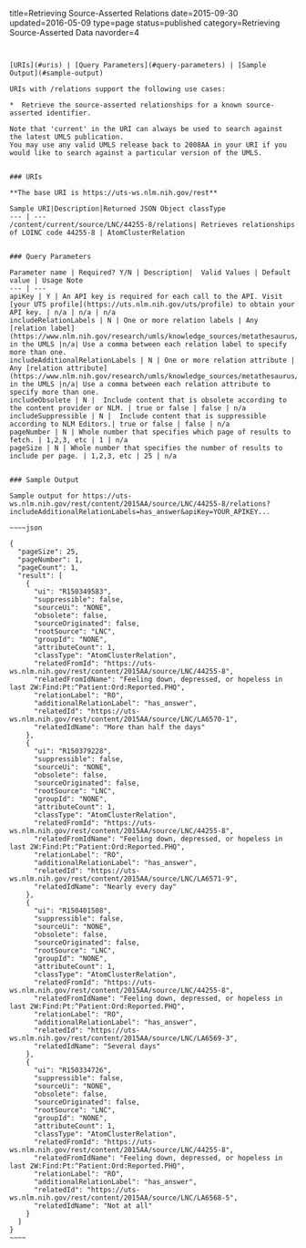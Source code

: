 title=Retrieving Source-Asserted Relations
date=2015-09-30
updated=2016-05-09
type=page
status=published
category=Retrieving Source-Asserted Data
navorder=4
~~~~~~


[URIs](#uris) | [Query Parameters](#query-parameters) | [Sample Output](#sample-output)

URIs with /relations support the following use cases:

*  Retrieve the source-asserted relationships for a known source-asserted identifier.

Note that 'current' in the URI can always be used to search against the latest UMLS publication.
You may use any valid UMLS release back to 2008AA in your URI if you would like to search against a particular version of the UMLS.


### URIs

**The base URI is https://uts-ws.nlm.nih.gov/rest**

Sample URI|Description|Returned JSON Object classType
--- | ---
/content/current/source/LNC/44255-8/relations| Retrieves relationships of LOINC code 44255-8 | AtomClusterRelation


### Query Parameters

Parameter name | Required? Y/N | Description|  Valid Values | Default value | Usage Note
--- | ---
apiKey | Y | An API key is required for each call to the API. Visit [your UTS profile](https://uts.nlm.nih.gov/uts/profile) to obtain your API key. | n/a | n/a | n/a
includeRelationLabels | N | One or more relation labels | Any [relation label](https://www.nlm.nih.gov/research/umls/knowledge_sources/metathesaurus/release/abbreviations.html#REL) in the UMLS |n/a| Use a comma between each relation label to specify more than one.
includeAdditionalRelationLabels | N | One or more relation attribute | Any [relation attribute](https://www.nlm.nih.gov/research/umls/knowledge_sources/metathesaurus/release/abbreviations.html#RELA) in the UMLS |n/a| Use a comma between each relation attribute to specify more than one.
includeObsolete | N |  Include content that is obsolete according to the content provider or NLM. | true or false | false | n/a
includeSuppressible | N |  Include content that is suppressible according to NLM Editors.| true or false | false | n/a
pageNumber | N | Whole number that specifies which page of results to fetch. | 1,2,3, etc | 1 | n/a
pageSize | N | Whole number that specifies the number of results to include per page. | 1,2,3, etc | 25 | n/a


### Sample Output

Sample output for https://uts-ws.nlm.nih.gov/rest/content/2015AA/source/LNC/44255-8/relations?includeAdditionalRelationLabels=has_answer&apiKey=YOUR_APIKEY...

~~~~json

{
  "pageSize": 25,
  "pageNumber": 1,
  "pageCount": 1,
  "result": [
    {
      "ui": "R150349583",
      "suppressible": false,
      "sourceUi": "NONE",
      "obsolete": false,
      "sourceOriginated": false,
      "rootSource": "LNC",
      "groupId": "NONE",
      "attributeCount": 1,
      "classType": "AtomClusterRelation",
      "relatedFromId": "https://uts-ws.nlm.nih.gov/rest/content/2015AA/source/LNC/44255-8",
      "relatedFromIdName": "Feeling down, depressed, or hopeless in last 2W:Find:Pt:^Patient:Ord:Reported.PHQ",
      "relationLabel": "RO",
      "additionalRelationLabel": "has_answer",
      "relatedId": "https://uts-ws.nlm.nih.gov/rest/content/2015AA/source/LNC/LA6570-1",
      "relatedIdName": "More than half the days"
    },
    {
      "ui": "R150379228",
      "suppressible": false,
      "sourceUi": "NONE",
      "obsolete": false,
      "sourceOriginated": false,
      "rootSource": "LNC",
      "groupId": "NONE",
      "attributeCount": 1,
      "classType": "AtomClusterRelation",
      "relatedFromId": "https://uts-ws.nlm.nih.gov/rest/content/2015AA/source/LNC/44255-8",
      "relatedFromIdName": "Feeling down, depressed, or hopeless in last 2W:Find:Pt:^Patient:Ord:Reported.PHQ",
      "relationLabel": "RO",
      "additionalRelationLabel": "has_answer",
      "relatedId": "https://uts-ws.nlm.nih.gov/rest/content/2015AA/source/LNC/LA6571-9",
      "relatedIdName": "Nearly every day"
    },
    {
      "ui": "R150401508",
      "suppressible": false,
      "sourceUi": "NONE",
      "obsolete": false,
      "sourceOriginated": false,
      "rootSource": "LNC",
      "groupId": "NONE",
      "attributeCount": 1,
      "classType": "AtomClusterRelation",
      "relatedFromId": "https://uts-ws.nlm.nih.gov/rest/content/2015AA/source/LNC/44255-8",
      "relatedFromIdName": "Feeling down, depressed, or hopeless in last 2W:Find:Pt:^Patient:Ord:Reported.PHQ",
      "relationLabel": "RO",
      "additionalRelationLabel": "has_answer",
      "relatedId": "https://uts-ws.nlm.nih.gov/rest/content/2015AA/source/LNC/LA6569-3",
      "relatedIdName": "Several days"
    },
    {
      "ui": "R150334726",
      "suppressible": false,
      "sourceUi": "NONE",
      "obsolete": false,
      "sourceOriginated": false,
      "rootSource": "LNC",
      "groupId": "NONE",
      "attributeCount": 1,
      "classType": "AtomClusterRelation",
      "relatedFromId": "https://uts-ws.nlm.nih.gov/rest/content/2015AA/source/LNC/44255-8",
      "relatedFromIdName": "Feeling down, depressed, or hopeless in last 2W:Find:Pt:^Patient:Ord:Reported.PHQ",
      "relationLabel": "RO",
      "additionalRelationLabel": "has_answer",
      "relatedId": "https://uts-ws.nlm.nih.gov/rest/content/2015AA/source/LNC/LA6568-5",
      "relatedIdName": "Not at all"
    }
  ]
}
~~~~

